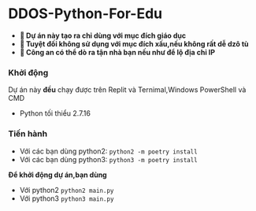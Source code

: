 # DDOS-Python-For-Edu
- **🚧 Dự án này tạo ra chỉ dùng với mục đích giáo dục**
- **🚧 Tuyệt đối không sử dụng với mục đích xấu,nếu không rất dễ dzô tù**
- **🚧 Công an có thể dò ra tận nhà bạn nếu như để lộ địa chỉ IP**
### Khởi động
 Dự án này **đều** chạy được trên Replit và Ternimal,Windows PowerShell và CMD
- Python tối thiểu 2.7.16
### Tiến hành
- Với các bạn dùng python2:
 `python2 -m poetry install`
- Với các bạn dùng python3:
 `python3 -m poetry install`

**Để khởi động dự án,bạn dùng**
- Với python2
 `python2 main.py`
- Với python3
 `python3 main.py`
